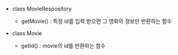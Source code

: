 - class MovieRespository

    - getMovie() : 특정 id를 입력 받으면 그 영화의 정보만 반환하는 함수

- class Movie

    - getId() : movie의 id를 반환하는 함수